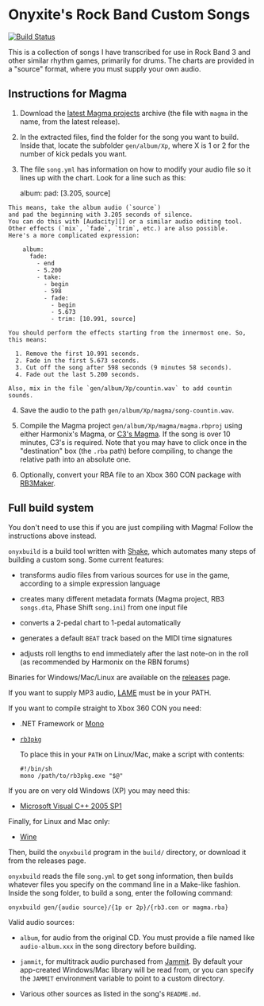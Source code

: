 # Onyxite's Rock Band Custom Songs

[![Build Status](https://travis-ci.org/mtolly/onyxite-customs.svg?branch=master)](https://travis-ci.org/mtolly/onyxite-customs)

This is a collection of songs I have transcribed for use in Rock Band 3
and other similar rhythm games, primarily for drums.
The charts are provided in a "source" format, where you must supply your own audio.

## Instructions for Magma

  1. Download the [latest Magma projects][releases] archive
    (the file with `magma` in the name, from the latest release).

[releases]: https://github.com/mtolly/onyxite-customs/releases

  2. In the extracted files, find the folder for the song you want to build.
    Inside that, locate the subfolder `gen/album/Xp`,
    where X is 1 or 2 for the number of kick pedals you want.

  3. The file `song.yml` has information on how to modify your audio file so it lines up with the chart.
    Look for a line such as this:

        album:
          pad: [3.205, source]

    This means, take the album audio (`source`)
    and pad the beginning with 3.205 seconds of silence.
    You can do this with [Audacity][] or a similar audio editing tool.
    Other effects (`mix`, `fade`, `trim`, etc.) are also possible.
    Here's a more complicated expression:

        album:
          fade:
            - end
            - 5.200
            - take:
              - begin
              - 598
              - fade:
                - begin
                - 5.673
                - trim: [10.991, source]

    You should perform the effects starting from the innermost one. So, this means:

      1. Remove the first 10.991 seconds.
      2. Fade in the first 5.673 seconds.
      3. Cut off the song after 598 seconds (9 minutes 58 seconds).
      4. Fade out the last 5.200 seconds.

    Also, mix in the file `gen/album/Xp/countin.wav` to add countin sounds.

[Audacity]: http://audacity.sourceforge.net/

  4. Save the audio to the path `gen/album/Xp/magma/song-countin.wav`.

  5. Compile the Magma project `gen/album/Xp/magma/magma.rbproj`
    using either Harmonix's Magma, or [C3's Magma][c3magma].
    If the song is over 10 minutes, C3's is required.
    Note that you may have to click once in the "destination" box (the `.rba` path) before compiling,
    to change the relative path into an absolute one.

[c3magma]: http://www.pksage.com/ccc/forums/viewtopic.php?f=12&t=381

  6. Optionally, convert your RBA file to an Xbox 360 CON package with [RB3Maker][].

[RB3Maker]: http://rockband.scorehero.com/forum/viewtopic.php?t=34542

## Full build system

You don't need to use this if you are just compiling with Magma!
Follow the instructions above instead.

`onyxbuild` is a build tool written with [Shake](http://community.haskell.org/~ndm/shake/),
which automates many steps of building a custom song.
Some current features:

  * transforms audio files from various sources for use in the game,
    according to a simple expression language

  * creates many different metadata formats
    (Magma project, RB3 `songs.dta`, Phase Shift `song.ini`)
    from one input file

  * converts a 2-pedal chart to 1-pedal automatically

  * generates a default `BEAT` track based on the MIDI time signatures

  * adjusts roll lengths to end immediately after the last note-on in the roll
    (as recommended by Harmonix on the RBN forums)

Binaries for Windows/Mac/Linux are available on the
[releases](https://github.com/mtolly/onyxite-customs/releases) page.

If you want to supply MP3 audio, [LAME](http://lame.sourceforge.net/) must be in your PATH.

If you want to compile straight to Xbox 360 CON you need:

  * .NET Framework or [Mono](http://www.mono-project.com)

  * [`rb3pkg`](https://github.com/mtolly/rb3tools/releases/download/v0.1/rb3pkg_v0.1_dotnet.zip)

    To place this in your `PATH` on Linux/Mac, make a script with contents:

        #!/bin/sh
        mono /path/to/rb3pkg.exe "$@"

If you are on very old Windows (XP) you may need this:

  * [Microsoft Visual C++ 2005 SP1](http://www.microsoft.com/en-us/download/details.aspx?displaylang=en&id=5638)

Finally, for Linux and Mac only:

  * [Wine](http://www.winehq.org)

Then, build the `onyxbuild` program in the `build/` directory, or download it
from the releases page.

`onyxbuild` reads the file `song.yml` to get song information, then builds
whatever files you specify on the command line in a Make-like fashion. Inside
the song folder, to build a song, enter the following command:

    onyxbuild gen/{audio source}/{1p or 2p}/{rb3.con or magma.rba}

Valid audio sources:

  * `album`, for audio from the original CD. You must provide a file named like
    `audio-album.xxx` in the song directory before building.

  * `jammit`, for multitrack audio purchased from [Jammit](http://www.jammit.com/).
    By default your app-created Windows/Mac library will be read from, or you
    can specify the `JAMMIT` environment variable to point to a custom directory.

  * Various other sources as listed in the song's `README.md`.
